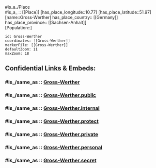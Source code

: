 ﻿---
confidential: public
isDeleted: false
location:
- 51.97
- 10.77
mapmarker: city
mapzoom:
- 7
- 12
SpocWebEntityId: 30608
tags:
- geo/City
type: City
---

#is_a_/Place  
#is_a_ :: [[Place]] 
[has_place_longitude::10.77] 
[has_place_latitude::51.97] 
[name::Gross-Werther] 
has_place_country:: [[Germany]]  
has_place_province:: [[Sachsen-Anhalt]]  
[Population::] 



```leaflet
id: Gross-Werther
coordinates: [[Gross-Werther]] 
markerFile: [[Gross-Werther]] 
defaultZoom: 11 
maxZoom: 18
```


## Confidential Links & Embeds: 

### #is_/same_as :: [Gross-Werther](/_Standards/Earth/Continent/Europe/Europe~Central/Germany/Germany~East/Sachsen-Anhalt/counties~SA/Harz/cities~Harz/Osterwieck/City/Gross-Werther.md) 

### #is_/same_as :: [Gross-Werther.public](/_public/Earth/Continent/Europe/Europe~Central/Germany/Germany~East/Sachsen-Anhalt/counties~SA/Harz/cities~Harz/Osterwieck/City/Gross-Werther.public.md) 

### #is_/same_as :: [Gross-Werther.internal](/_internal/Earth/Continent/Europe/Europe~Central/Germany/Germany~East/Sachsen-Anhalt/counties~SA/Harz/cities~Harz/Osterwieck/City/Gross-Werther.internal.md) 

### #is_/same_as :: [Gross-Werther.protect](/_protect/Earth/Continent/Europe/Europe~Central/Germany/Germany~East/Sachsen-Anhalt/counties~SA/Harz/cities~Harz/Osterwieck/City/Gross-Werther.protect.md) 

### #is_/same_as :: [Gross-Werther.private](/_private/Earth/Continent/Europe/Europe~Central/Germany/Germany~East/Sachsen-Anhalt/counties~SA/Harz/cities~Harz/Osterwieck/City/Gross-Werther.private.md) 

### #is_/same_as :: [Gross-Werther.personal](/_personal/Earth/Continent/Europe/Europe~Central/Germany/Germany~East/Sachsen-Anhalt/counties~SA/Harz/cities~Harz/Osterwieck/City/Gross-Werther.personal.md) 

### #is_/same_as :: [Gross-Werther.secret](/_secret/Earth/Continent/Europe/Europe~Central/Germany/Germany~East/Sachsen-Anhalt/counties~SA/Harz/cities~Harz/Osterwieck/City/Gross-Werther.secret.md)

